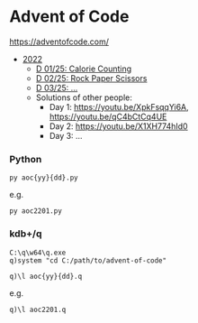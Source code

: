 # Advent of Code

https://adventofcode.com/

- [2022](https://adventofcode.com/2022)
  - [D 01/25: Calorie Counting](https://adventofcode.com/2022/day/1)
  - [D 02/25: Rock Paper Scissors](https://adventofcode.com/2022/day/2)
  - [D 03/25: &hellip;](https://adventofcode.com/2022/day/3)
  - Solutions of other people:
    - Day 1: https://youtu.be/XpkFsqqYi6A, https://youtu.be/qC4bCtCq4UE
    - Day 2: https://youtu.be/X1XH774hId0
    - Day 3: &hellip;

### Python

    py aoc{yy}{dd}.py

e.g.

    py aoc2201.py

### kdb+/q

    C:\q\w64\q.exe
    q)system "cd C:/path/to/advent-of-code"

    q)\l aoc{yy}{dd}.q

e.g.

    q)\l aoc2201.q
